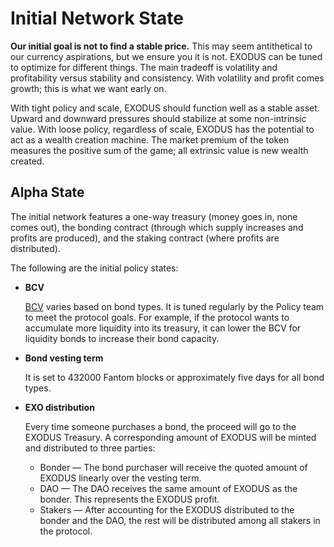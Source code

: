 # Initial Network State

**Our initial goal is not to find a stable price.** This may seem antithetical to our currency aspirations, but we ensure you it is not. EXODUS can be tuned to optimize for different things. The main tradeoff is volatility and profitability versus stability and consistency. With volatility and profit comes growth; this is what we want early on.

With tight policy and scale, EXODUS should function well as a stable asset. Upward and downward pressures should stabilize at some non-intrinsic value. With loose policy, regardless of scale, EXODUS has the potential to act as a wealth creation machine. The market premium of the token measures the positive sum of the game; all extrinsic value is new wealth created.

## Alpha State

The initial network features a one-way treasury (money goes in, none comes out), the bonding contract (through which supply increases and profits are produced), and the staking contract (where profits are distributed).

The following are the initial policy states:

*   **BCV**

    [BCV](/ecosystem/glossary.md#bcv) varies based on bond types. It is tuned regularly by the Policy team to meet the protocol goals. For example, if the protocol wants to accumulate more liquidity into its treasury, it can lower the BCV for liquidity bonds to increase their bond capacity.
*   **Bond vesting term**

    It is set to 432000 Fantom blocks or approximately five days for all bond types.
*   **EXO distribution**

    Every time someone purchases a bond, the proceed will go to the EXODUS Treasury. A corresponding amount of EXODUS will be minted and distributed to three parties:

    * Bonder —  The bond purchaser will receive the quoted amount of EXODUS linearly over the vesting term.
    * DAO — The DAO receives the same amount of EXODUS as the bonder. This represents the EXODUS profit.
    * Stakers — After accounting for the EXODUS distributed to the bonder and the DAO, the rest will be distributed among all stakers in the protocol.
